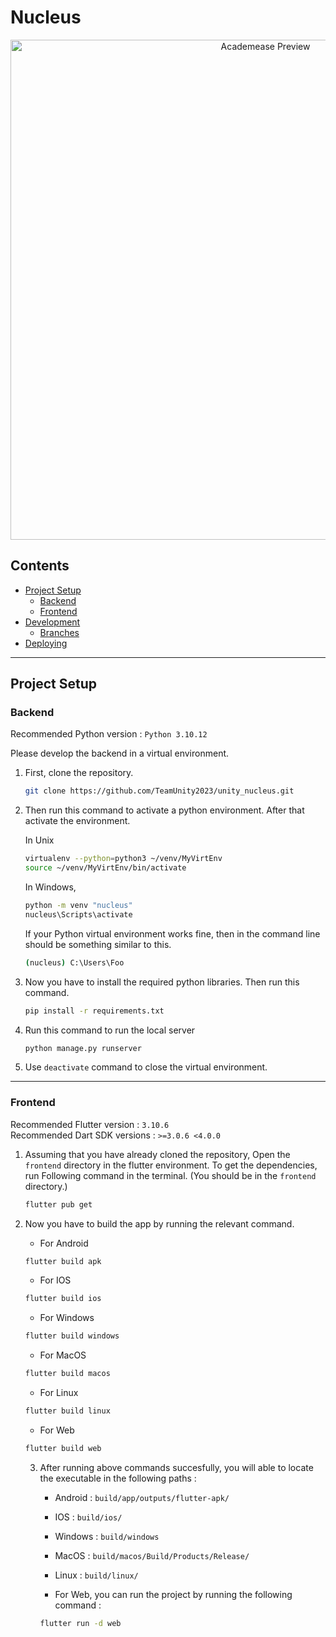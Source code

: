 # Nucleus 
<p align="center">
    <picture>
      <source 
        srcset="https://github.com/TeamUnity2023/unity_nucleus/blob/frontend/banner.png"
        media="(prefers-color-scheme: dark)"
      />
      <img 
        src="https://github.com/TeamUnity2023/unity_nucleus/blob/frontend/banner.png" 
        alt="Academease Preview"
        width="800"
       />
    </picture>
  </p>
  
## Contents
- [Project Setup](#project-setup)
  - [Backend](#backend-env-setup)
  - [Frontend](#frontend-env-setup)
- [Development](#development)
  - [Branches](#branches)
- [Deploying](#deploying)
___

## Project Setup

### Backend  

Recommended Python version : `Python 3.10.12`
  
Please develop the backend in a virtual environment.

   
1) First, clone the repository. 
    
    ```bash
    git clone https://github.com/TeamUnity2023/unity_nucleus.git
    ```

2) Then run this command to activate a python environment. After that activate the environment. 

    In Unix
    ```bash
    virtualenv --python=python3 ~/venv/MyVirtEnv
    source ~/venv/MyVirtEnv/bin/activate
    ```

    In Windows,
    ```bash
    python -m venv "nucleus"
    nucleus\Scripts\activate
    ```

    If your Python virtual environment works fine, then in the command line should be something similar to this.
    
    ```bash
    (nucleus) C:\Users\Foo
    ```

3) Now you have to install the required python libraries. Then run this command.

    ```bash
    pip install -r requirements.txt
    ```

4) Run this command to run the local server

    ```bash
    python manage.py runserver
    ```

5) Use `deactivate` command to close the virtual environment.
___

### Frontend

Recommended Flutter version : `3.10.6` <br>
Recommended  Dart SDK versions : `>=3.0.6 <4.0.0`

1) Assuming that you have already cloned the repository, Open the `frontend` directory in the flutter environment. To get the dependencies, run Following command in the terminal. (You should be in the `frontend` directory.)

     ```bash
    flutter pub get
    ```
     
2) Now you have to build the app by running the relevant command.

    * For Android
    ```bash
    flutter build apk
    ```

    * For IOS
    ```bash
    flutter build ios
    ```

    * For Windows
    ```bash
    flutter build windows
    ```

    * For MacOS
    ```bash
    flutter build macos
    ```

    * For Linux
    ```bash
    flutter build linux
    ```

     * For Web
    ```bash
    flutter build web
    ```
    
    3) After running above commands succesfully, you will able to locate the executable in the following paths : <br>
        * Android : `build/app/outputs/flutter-apk/`
        * IOS : `build/ios/`
        * Windows : `build/windows`
        * MacOS : `build/macos/Build/Products/Release/`
        * Linux : `build/linux/`

        * For Web, you can run the project by running the following command :
        ```bash
        flutter run -d web
        ```


